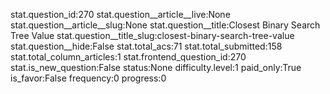 stat.question_id:270
stat.question__article__live:None
stat.question__article__slug:None
stat.question__title:Closest Binary Search Tree Value
stat.question__title_slug:closest-binary-search-tree-value
stat.question__hide:False
stat.total_acs:71
stat.total_submitted:158
stat.total_column_articles:1
stat.frontend_question_id:270
stat.is_new_question:False
status:None
difficulty.level:1
paid_only:True
is_favor:False
frequency:0
progress:0
